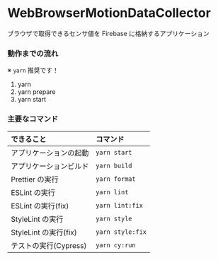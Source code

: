 # WebBrowserMotionDataCollector
ブラウザで取得できるセンサ値を Firebase に格納するアプリケーション

### 動作までの流れ
※ `yarn` 推奨です！
1. yarn
2. yarn prepare
3. yarn start

### 主要なコマンド
| できること              | コマンド             |
|:-------------------|:-----------------|
| アプリケーションの起動        | `yarn start`     |
| アプリケーションビルド        | `yarn build`     |
| Prettier の実行       | `yarn format`    |
| ESLint の実行         | `yarn lint`      |
| ESLint の実行(fix)    | `yarn lint:fix`  |
| StyleLint の実行      | `yarn style`     |
| StyleLint の実行(fix) | `yarn style:fix` |
| テストの実行(Cypress)    | `yarn cy:run`    |
